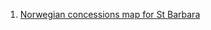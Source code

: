 
1. [Norwegian concessions map for St Barbara](http://zaknbur.github.io/cv-jobs/cv-job-map.html)
 
 
